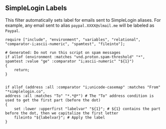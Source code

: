 ## SimpleLogin Labels

This filter automatically sets label for emails sent to SimpleLogin aliases. For example, any email sent to alias `paypal.XXXX@slmail.me` will be labeled as `Paypal`.

~~~sieve
require ["include", "environment", "variables", "relational", "comparator-i;ascii-numeric", "spamtest", "fileinto"];

# Generated: Do not run this script on spam messages
if allof (environment :matches "vnd.proton.spam-threshold" "*",
spamtest :value "ge" :comparator "i;ascii-numeric" "${1}")
{
    return;
}


if allof (address :all :comparator "i;unicode-casemap" :matches "From" "*simplelogin.co",
address :all :matches "To" "*.*@*") # The "To" address condition is used to get the first part (before the dot)
{
	set :lower :upperfirst "labelvar" "${1}"; # ${1} contains the part before the dot, then we capitalize the first letter
  	fileinto "${labelvar}"; # Apply the label
}
~~~
